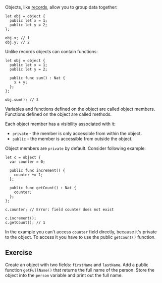 Objects, like [records](editor/motoko-tutorial/records), allow you to group data together:

```motoko
let obj = object {
  public let x = 1;
  public let y = 2;
};

obj.x; // 1
obj.y; // 2
```

Unlike records objects can contain functions:

```motoko
let obj = object {
  public let x = 1;
  public let y = 2;

  public func sum() : Nat {
    x + y;
  };
};

obj.sum(); // 3
```

Variables and functions defined on the object are called object members. Functions defined on the
object are called methods.

Each object member has a visibility associated with it:

- `private` - the member is only accessible from within the object.
- `public` - the member is accessible from outside the object.

Object members are `private` by default. Consider following example:

```motoko
let c = object {
  var counter = 0;

  public func increment() {
    counter += 1;
  };

  public func getCount() : Nat {
    counter;
  };
};

c.counter; // Error: field counter does not exist

c.increment();
c.getCount(); // 1
```

In the example you can't access `counter` field directly, because it's private to the object. To
access it you have to use the public `getCount()` function.

## Exercise

Create an object with two fields: `firstName` and `lastName`. Add a public function `getFullName()`
that returns the full name of the person. Store the object into the `person` variable and print
out the full name.
